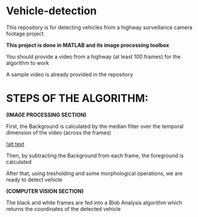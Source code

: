 # Vehicle-detection
This repository is for detecting vehicles from a highway surveillance camera footage project 

**This project is done in MATLAB and its image processing toolbox**

You should provide a video from a highway (at least 100 frames) for the algorithm to work

A sample video is already provided in the repository

# STEPS OF THE ALGORITHM:

**(IMAGE PROCESSING SECTION)**

First, the Background is calculated by the median filter over the temporal dimension of the video (across the frames)

[!alt text](https://github.com/nogh98/Vehicle-detection/blob/main/Picture1.jpg?raw=true)

Then, by subtracting the Background from each frame, the foreground is calculated

After that, using tresholding and some morphological operations, we are ready to detect vehicle

**(COMPUTER VISION SECTION)**

The black and white frames are fed into a Blob Analysis algorithm which returns the coordinates
of the detected vehicle
